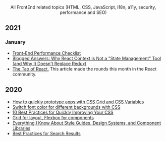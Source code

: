 <p align="center">All FrontEnd related topics (HTML, CSS, JavaScript, i18n, a11y, security, performance and SEO)</p>

## 2021

### January

- [Front-End Performance Checklist](https://www.smashingmagazine.com/2021/01/front-end-performance-2021-free-pdf-checklist/)
- [Blogged Answers: Why React Context is Not a "State Management" Tool (and Why It Doesn't Replace Redux)](https://blog.isquaredsoftware.com/2021/01/context-redux-differences/)
- [The Tao of React.](https://alexkondov.com/tao-of-react/) This article made the rounds this month in the React community.

## 2020

- [How to quickly prototype apps with CSS Grid and CSS Variables](https://www.freecodecamp.org/news/how-to-quickly-prototype-apps-with-css-grid-and-css-variables-8d3d96d68eaa/)
- [Switch font color for different backgrounds with CSS](https://css-tricks.com/switch-font-color-for-different-backgrounds-with-css/)
- [10 Best Practices for Quickly Improving Your CSS](https://www.webtips.dev/10-best-practices-for-quickly-improving-your-css)
- [Grid for layout, Flexbox for components](https://ishadeed.com/article/grid-layout-flexbox-components/)
- [Everything I Know About Style Guides, Design Systems, and Component Libraries](https://leerob.io/blog/style-guides-component-libraries-design-systems)
- [Best Practices for Search Results](https://uxplanet.org/best-practices-for-search-results-1bbed9d7a311)
